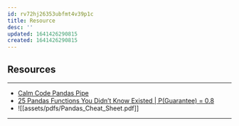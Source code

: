 ```yaml
---
id: rv72hj26353ubfmt4v39p1c
title: Resource
desc: ''
updated: 1641426290815
created: 1641426290815
---
```



## Resources

---

- [Calm Code Pandas Pipe](https://calmcode.io/pandas-pipe/pipe.html)
- [25 Pandas Functions You Didn’t Know Existed | P(Guarantee) = 0.8](https://towardsdatascience.com/25-pandas-functions-you-didnt-know-existed-p-guarantee-0-8-1a05dcaad5d0)
- ![[assets/pdfs/Pandas_Cheat_Sheet.pdf]]

---
